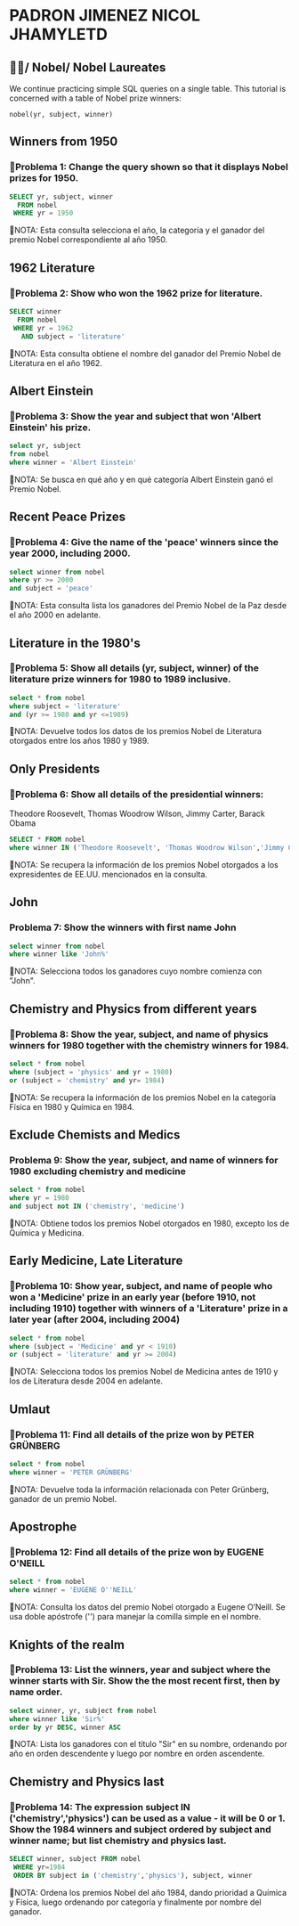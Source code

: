 # PADRON JIMENEZ NICOL JHAMYLETD 

## 📍​📍​/ Nobel/ Nobel Laureates
We continue practicing simple SQL queries on a single table.
This tutorial is concerned with a table of Nobel prize winners:
```
nobel(yr, subject, winner)
```

## Winners from 1950
### 📌​Problema 1: Change the query shown so that it displays Nobel prizes for 1950.
```sql
SELECT yr, subject, winner
  FROM nobel
 WHERE yr = 1950
```
📍​NOTA: Esta consulta selecciona el año, la categoría y el ganador del premio Nobel correspondiente al año 1950.

## 1962 Literature
### 📌​Problema 2: Show who won the 1962 prize for literature.
```sql
SELECT winner
  FROM nobel
 WHERE yr = 1962
   AND subject = 'literature'
```
📍​NOTA: Esta consulta obtiene el nombre del ganador del Premio Nobel de Literatura en el año 1962.

## Albert Einstein
### 📌​Problema 3: Show the year and subject that won 'Albert Einstein' his prize.
```sql
select yr, subject
from nobel
where winner = 'Albert Einstein'
```
📍​NOTA: Se busca en qué año y en qué categoría Albert Einstein ganó el Premio Nobel.

## Recent Peace Prizes
### 📌​Problema 4: Give the name of the 'peace' winners since the year 2000, including 2000.
```sql
select winner from nobel
where yr >= 2000
and subject = 'peace'
```
📍​NOTA: Esta consulta lista los ganadores del Premio Nobel de la Paz desde el año 2000 en adelante.

## Literature in the 1980's
### 📌​Problema 5: Show all details (yr, subject, winner) of the literature prize winners for 1980 to 1989 inclusive.
```sql
select * from nobel
where subject = 'literature'
and (yr >= 1980 and yr <=1989)
```
📍​NOTA: Devuelve todos los datos de los premios Nobel de Literatura otorgados entre los años 1980 y 1989.

## Only Presidents
### 📌​Problema 6: Show all details of the presidential winners:
Theodore Roosevelt,
Thomas Woodrow Wilson,
Jimmy Carter,
Barack Obama
```sql
SELECT * FROM nobel
where winner IN ('Theodore Roosevelt', 'Thomas Woodrow Wilson','Jimmy Carter','Barack Obama')
```
📍​NOTA: Se recupera la información de los premios Nobel otorgados a los expresidentes de EE.UU. mencionados en la consulta.

## John
### Problema 7: Show the winners with first name John
```sql
select winner from nobel
where winner like 'John%'
```
📍​NOTA: Selecciona todos los ganadores cuyo nombre comienza con "John".

## Chemistry and Physics from different years
### 📌​Problema 8: Show the year, subject, and name of physics winners for 1980 together with the chemistry winners for 1984.
```sql
select * from nobel
where (subject = 'physics' and yr = 1980)
or (subject = 'chemistry' and yr= 1984)
```
📍​NOTA: Se recupera la información de los premios Nobel en la categoría Física en 1980 y Química en 1984.

## Exclude Chemists and Medics
### Problema 9: Show the year, subject, and name of winners for 1980 excluding chemistry and medicine
```sql
select * from nobel
where yr = 1980
and subject not IN ('chemistry', 'medicine')
```
📍​NOTA: Obtiene todos los premios Nobel otorgados en 1980, excepto los de Química y Medicina.

## Early Medicine, Late Literature
### 📌​Problema 10: Show year, subject, and name of people who won a 'Medicine' prize in an early year (before 1910, not including 1910) together with winners of a 'Literature' prize in a later year (after 2004, including 2004)
```sql
select * from nobel
where (subject = 'Medicine' and yr < 1910)
or (subject = 'literature' and yr >= 2004)
```
📍​NOTA: Selecciona todos los premios Nobel de Medicina antes de 1910 y los de Literatura desde 2004 en adelante.

## Umlaut
### 📌​Problema 11: Find all details of the prize won by PETER GRÜNBERG
```sql
select * from nobel
where winner = 'PETER GRÜNBERG'
```
📍​NOTA: Devuelve toda la información relacionada con Peter Grünberg, ganador de un premio Nobel.

## Apostrophe
### 📌​Problema 12: Find all details of the prize won by EUGENE O'NEILL
```sql
select * from nobel
where winner = 'EUGENE O''NEILL'
```
📍​NOTA: Consulta los datos del premio Nobel otorgado a Eugene O’Neill. Se usa doble apóstrofe ('') para manejar la comilla simple en el nombre.

## Knights of the realm
### 📌​Problema 13: List the winners, year and subject where the winner starts with Sir. Show the the most recent first, then by name order.
```sql
select winner, yr, subject from nobel
where winner like 'Sir%'
order by yr DESC, winner ASC
```
📍​NOTA: Lista los ganadores con el título "Sir" en su nombre, ordenando por año en orden descendente y luego por nombre en orden ascendente.

## Chemistry and Physics last
### 📌​Problema 14:  The expression subject IN ('chemistry','physics') can be used as a value - it will be 0 or 1. Show the 1984 winners and subject ordered by subject and winner name; but list chemistry and physics last.
```sql
SELECT winner, subject FROM nobel
 WHERE yr=1984
 ORDER BY subject in ('chemistry','physics'), subject, winner
```
📍​NOTA: Ordena los premios Nobel del año 1984, dando prioridad a Química y Física, luego ordenando por categoría y finalmente por nombre del ganador.
